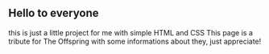 ## Hello to everyone
this is just a little project for me with simple HTML and CSS
This page is a tribute for The Offspring with some informations about they, just appreciate!
